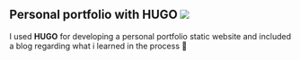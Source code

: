 ## Personal portfolio with HUGO <img src="https://img.icons8.com/color/48/000000/golang.png"/>

I used **HUGO** for developing a personal portfolio static website and included a blog regarding what i learned in the process 🤙

